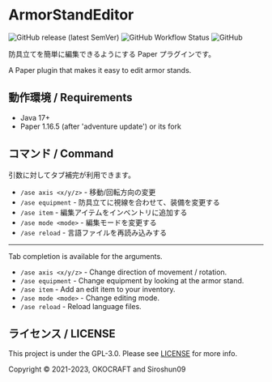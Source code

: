 # ArmorStandEditor

![GitHub release (latest SemVer)](https://img.shields.io/github/v/release/okocraft/ArmorStandEditor)
![GitHub Workflow Status](https://img.shields.io/github/actions/workflow/status/okocraft/ArmorStandEditor/maven.yml?branch=master)
![GitHub](https://img.shields.io/github/license/okocraft/ArmorStandEditor)

防具立てを簡単に編集できるようにする Paper プラグインです。

A Paper plugin that makes it easy to edit armor stands.

## 動作環境 / Requirements

- Java 17+
- Paper 1.16.5 (after 'adventure update') or its fork

## コマンド / Command

引数に対してタブ補完が利用できます。

- `/ase axis <x/y/z>` - 移動/回転方向の変更
- `/ase equipment` - 防具立てに視線を合わせて、装備を変更する
- `/ase item` - 編集アイテムをインベントリに追加する
- `/ase mode <mode>` - 編集モードを変更する
- `/ase reload` - 言語ファイルを再読み込みする

---

Tab completion is available for the arguments.

- `/ase axis <x/y/z>` - Change direction of movement / rotation.
- `/ase equipment` - Change equipment by looking at the armor stand.
- `/ase item` - Add an edit item to your inventory.
- `/ase mode <mode>` - Change editing mode.
- `/ase reload` - Reload language files.

## ライセンス / LICENSE

This project is under the GPL-3.0. Please see [LICENSE](LICENSE) for more info.

Copyright © 2021-2023, OKOCRAFT and Siroshun09
